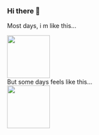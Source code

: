 ### Hi there 👋  

<!--
**sashapoulain/SashaPoulain** is a ✨ _special_ ✨ repository because its `README.md` (this file) appears on your GitHub profile.

Here are some ideas to get you started:

- 🔭 I’m currently working on ...
- 🌱 I’m currently learning ...
- 👯 I’m looking to collaborate on ...
- 🤔 I’m looking for help with ...
- 💬 Ask me about ...
- 📫 How to reach me: ...
- 😄 Pronouns: ...
- ⚡ Fun fact: ...
-->
Most days, i m like this...
<div id="header1">
  <img src="https://media.giphy.com/media/PMp40oEvNfKve/giphy.gif" width="100"/>
</div>
But some days feels like this...

<div id="header2">
  <img src="https://media.giphy.com/media/nguAwtOo4nxAY/giphy.gif" width="100"/>
</div>

